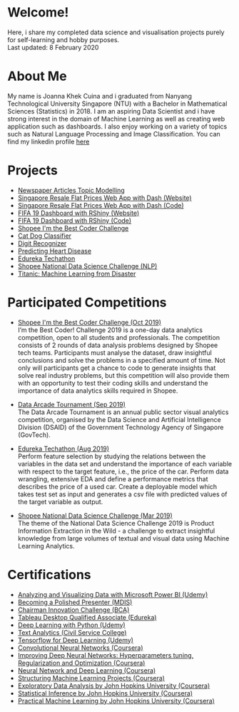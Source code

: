 # Welcome!
Here, i share my completed data science and visualisation projects purely for self-learning and hobby purposes.   
Last updated: 8 February 2020

# About Me
My name is Joanna Khek Cuina and i graduated from Nanyang Technological University Singapore (NTU) with a Bachelor in Mathematical Sciences (Statistics) in 2018. I am an aspiring Data Scientist and i have strong interest in the domain of Machine Learning as well as creating web application such as dashboards. I also enjoy working on a variety of topics such as Natural Language Processing and Image Classification. You can find my linkedin profile [here](https://linkedin.com/in/joannakhek/)

# Projects
- [Newspaper Articles Topic Modelling](https://github.com/Joanna-Khek/joanna-khek.github.io/blob/master/Topic%20Modelling%20with%20Gensim%20and%20Scikit-Learn.ipynb)
- [Singapore Resale Flat Prices Web App with Dash (Website)](https://sg-resale-flat-app.herokuapp.com/)
- [Singapore Resale Flat Prices Web App with Dash (Code)](https://github.com/Joanna-Khek/joannakhek.github.io/blob/master/SG_resale_flats_dashboard.py)
- [FIFA 19 Dashboard with RShiny (Website)](https://joanna-khek.shinyapps.io/fifa_19_dashboard/)
- [FIFA 19 Dashboard with RShiny (Code)](https://github.com/Joanna-Khek/joanna-khek.github.io/blob/master/app.R)
- [Shopee I'm the Best Coder Challenge](https://github.com/Joanna-Khek/joanna-khek.github.io/blob/master/best_coder.py)
- [Cat Dog Classifier](https://github.com/Joanna-Khek/joanna-khek.github.io/blob/master/cat_dog_classifier.py)
- [Digit Recognizer](https://github.com/Joanna-Khek/joanna-khek.github.io/blob/master/digit_recognizer.py)
- [Predicting Heart Disease](https://github.com/Joanna-Khek/joanna-khek.github.io/blob/master/Predicting%20Heart%20Disease.ipynb)
- [Edureka Techathon](https://github.com/Joanna-Khek/joanna-khek.github.io/blob/master/Edureka_Techathon.ipynb)
- [Shopee National Data Science Challenge (NLP)](https://github.com/Joanna-Khek/joanna-khek.github.io/blob/master/NDSC2019.py)
- [Titanic: Machine Learning from Disaster](https://github.com/Joanna-Khek/joanna-khek.github.io/blob/master/Titanic%20Machine%20Learning%20from%20Disaster.ipynb)

# Participated Competitions
- [Shopee I'm the Best Coder Challenge (Oct 2019)](https://www.dropbox.com/s/zzk02ealua25en7/Im_the_best_coder.jpg?dl=0)    
I’m the Best Coder! Challenge 2019 is a one-day data analytics competition, open to all students and professionals. The competition consists of 2 rounds of data analysis problems designed by Shopee tech teams. Participants must analyse the dataset, draw insightful conclusions and solve the problems in a specified amount of time. Not only will participants get a chance to code to generate insights that solve real industry problems, but this competition will also provide them with an opportunity to test their coding skills and understand the importance of data analytics skills required in Shopee.

- [Data Arcade Tournament (Sep 2019)](https://www.dropbox.com/s/ez2kiw12rdlxw7g/Data%20Arcade%20Tournament.pdf?dl=0)    
The Data Arcade Tournament is an annual public sector visual analytics competition, organised by the Data Science and Artificial Intelligence Division (DSAID) of the Government Technology Agency of Singapore (GovTech). 

- [Edureka Techathon (Aug 2019)](https://www.dropbox.com/s/7bdeom0qtorkegp/Edureka_Tech.png?dl=0)    
Perform feature selection by studying the relations between the variables in the data set and understand the importance of each variable with respect to the target feature, i.e., the price of the car. Perform data wrangling, extensive EDA and define a performance metrics that describes the price of a used car. Create a deployable model which takes test set as input and generates a csv file with predicted values of the target variable as output.   

- [Shopee National Data Science Challenge (Mar 2019)](https://www.dropbox.com/s/i2xcpukt1madh1d/NDSC2019%20Certificate.jpg?dl=0)    
The theme of the National Data Science Challenge 2019 is Product Information Extraction in the Wild - a challenge to extract insightful knowledge from large volumes of textual and visual data using Machine Learning Analytics.

# Certifications
- [Analyzing and Visualizing Data with Microsoft Power BI (Udemy)](https://www.dropbox.com/s/q90jy6aqljstsq6/PowerBI_Certificate.pdf?dl=0)
- [Becoming a Polished Presenter (MDIS)](https://www.dropbox.com/s/4l2yyeuydh28yi6/Polished%20Presenter%20Certificate.JPG?dl=0)
- [Chairman Innovation Challenge (BCA)](https://www.dropbox.com/s/wqienm5m0wka6r2/CIC19%20SPO-01-ERD.pdf?dl=0)
- [Tableau Desktop Qualified Associate (Edureka)](https://www.dropbox.com/s/vtlbe105qwjgwkq/tableau_certificate.pdf?dl=0)
- [Deep Learning with Python (Udemy)](https://www.dropbox.com/s/3hisj6xz7vucnc6/Deep_Learning_Certificate.pdf?dl=0)
- [Text Analytics (Civil Service College)](https://www.dropbox.com/s/72wyuej69vzrlev/A%20Primer%20in%20Text%20Analytics%20Certificate.pdf?dl=0)
- [Tensorflow for Deep Learning (Udemy)](https://udemy-certificate.s3.amazonaws.com/pdf/UC-62CSPK3R.pdf)
- [Convolutional Neural Networks (Coursera)](https://www.coursera.org/account/accomplishments/certificate/NHZCKPYBXSJH)
- [Improving Deep Neural Networks: Hyperparameters tuning, Regularization and Optimization (Coursera)](https://www.coursera.org/account/accomplishments/certificate/33HE7F2FXGHE)
- [Neural Network and Deep Learning (Coursera)](https://www.coursera.org/account/accomplishments/certificate/7FZ7U3CNE5XW)
- [Structuring Machine Learning Projects (Coursera)](https://www.coursera.org/account/accomplishments/certificate/BMP9E9LWYLUR)
- [Exploratory Data Analysis by John Hopkins University (Coursera)](https://www.coursera.org/account/accomplishments/certificate/FL3BE95ZQ2J7)
- [Statistical Inference by John Hopkins University (Coursera)](https://www.coursera.org/account/accomplishments/certificate/RPX2DT2F3UBW)
- [Practical Machine Learning by John Hopkins University (Coursera)](https://www.coursera.org/account/accomplishments/certificate/9Z4T87YH2DK4)

